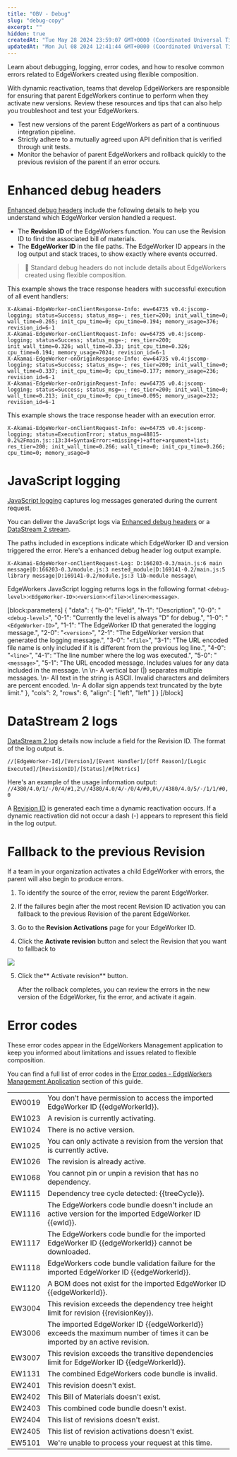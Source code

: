 ```yaml
---
title: "OBV - Debug"
slug: "debug-copy"
excerpt: ""
hidden: true
createdAt: "Tue May 28 2024 23:59:07 GMT+0000 (Coordinated Universal Time)"
updatedAt: "Mon Jul 08 2024 12:41:44 GMT+0000 (Coordinated Universal Time)"
---
```

Learn about debugging, logging, error codes, and how to resolve common errors related to EdgeWorkers created using flexible composition.

With dynamic reactivation, teams that develop EdgeWorkers are responsible for ensuring that parent EdgeWorkers continue to perform when they activate new versions. Review these resources and tips that can also help you troubleshoot and test your EdgeWorkers.

- Test new versions of the parent EdgeWorkers as part of a continuous integration pipeline.
- Strictly adhere to a mutually agreed upon API definition that is verified through unit tests.
- Monitor the behavior of parent EdgeWorkers and rollback quickly to the previous revision of the parent if an error occurs.

# Enhanced debug headers

[Enhanced debug headers](doc:enable-enhanced-debug-headers) include the following details to help you understand which EdgeWorker version handled a request.

- The **Revision ID** of the EdgeWorkers function. You can use the Revision ID to find the associated bill of materials.
- The **EdgeWorker ID** in the file paths. The EdgeWorker ID appears in the log output and stack traces, to show exactly where events occurred.

> 📘 Standard debug headers do not include details about EdgeWorkers created using flexible composition.

This example shows the trace response headers with successful execution of all event handlers:

```http
X-Akamai-EdgeWorker-onClientResponse-Info: ew=64735 v0.4:jscomp-logging; status=Success; status_msg=-; res_tier=200; init_wall_time=0; wall_time=0.265; init_cpu_time=0; cpu_time=0.194; memory_usage=376; revision_id=6-1
X-Akamai-EdgeWorker-onClientRequest-Info: ew=64735 v0.4:jscomp-logging; status=Success; status_msg=-; res_tier=200; init_wall_time=0.326; wall_time=0.33; init_cpu_time=0.326; cpu_time=0.194; memory_usage=7024; revision_id=6-1
X-Akamai-EdgeWorker-onOriginResponse-Info: ew=64735 v0.4:jscomp-logging; status=Success; status_msg=-; res_tier=200; init_wall_time=0; wall_time=0.337; init_cpu_time=0; cpu_time=0.177; memory_usage=236; revision_id=6-1
X-Akamai-EdgeWorker-onOriginRequest-Info: ew=64735 v0.4:jscomp-logging; status=Success; status_msg=-; res_tier=200; init_wall_time=0; wall_time=0.213; init_cpu_time=0; cpu_time=0.095; memory_usage=232; revision_id=6-1 
```

This example shows the trace response header with an execution error.

```http
X-Akamai-EdgeWorker-onClientRequest-Info: ew=64735 v0.4:jscomp-logging; status=ExecutionError; status_msg=48815-0.2%2Fmain.js::13:34+SyntaxError:+missing+)+after+argument+list; res_tier=200; init_wall_time=0.266; wall_time=0; init_cpu_time=0.266; cpu_time=0; memory_usage=0
```

# JavaScript logging

[JavaScript logging](doc:enable-javascript-logging) captures log messages generated during the current request. 

You can deliver the JavaScript logs via [Enhanced debug headers](doc:enhanced-debug-headers) or a [DataStream 2 stream](doc:ds2-javascript-logging).

The paths included in exceptions indicate which EdgeWorker ID and version triggered the error. Here's a enhanced debug header log output example.

```shell
X-Akamai-EdgeWorker-onClientRequest-Log: D:166203-0.3/main.js:6 main message|D:166203-0.3/module.js:3 nested_module|D:169141-0.2/main.js:5 library message|D:169141-0.2/module.js:3 lib-module message\
```

EdgeWorkers JavaScript logging returns logs in the following format `<debug-level>`:`<EdgeWorker-ID>`:`<version>`:`<file>`:`<line>`:`<message>`.

[block:parameters]
{
  "data": {
    "h-0": "Field",
    "h-1": "Description",
    "0-0": "`<debug-level>`",
    "0-1": "Currently the level is always \"D\" for debug.",
    "1-0": "`<EdgeWorker-ID>`",
    "1-1": "The EdgeWorker ID that generated the logging message.",
    "2-0": "`<version>`",
    "2-1": "The EdgeWorker version that generated the logging message.",
    "3-0": "`<file>`",
    "3-1": "The URL encoded file name is only included if it is different from the previous log line.",
    "4-0": "`<line>`",
    "4-1": "The line number where the log was executed.",
    "5-0": "`<message>`",
    "5-1": "The URL encoded message. Includes values for any data included in the message.  \n  \n- A  vertical bar (|) separates multiple messages.  \n- All text in the string is ASCII. Invalid characters and delimiters are percent encoded.  \n- A dollar sign appends text truncated by the byte limit."
  },
  "cols": 2,
  "rows": 6,
  "align": [
    "left",
    "left"
  ]
}
[/block]


# DataStream 2 logs

[DataStream 2 log](doc:datastream-2-integration) details now include a field for the Revision ID. The format of the log output is.

`//[EdgeWorker-Id]/[Version]/[Event Handler]/[Off Reason]/[Logic Executed]/[RevisionID]/[Status]/#[Metrics]` 

Here's an example of the usage information output:  
`//4380/4.0/1/-/0/4/#1,2\//4380/4.0/4/-/0/4/#0,0\//4380/4.0/5/-/1/1/#0,0`

A [Revision ID](doc:terminology#revision-id) is generated each time a dynamic reactivation occurs. If a dynamic reactivation did not occur a dash (-) appears to represent this field in the log output. 

# Fallback to the previous Revision

If a team in your organization activates a child EdgeWorker with errors, the parent will also begin to produce errors.

1. To identify the source of the error, review the parent EdgeWorker. 

2. If the failures begin after the most recent Revision ID activation you can fallback to the previous Revision of the parent EdgeWorker.

3. Go to the **Revision Activations** page for your EdgeWorker ID.

4. Click the **Activate revision** button and select the Revision that you want to fallback to

![](https://techdocs.akamai.com/edgeworkers/img/activateFallback-v1.png)

5. Click the** Activate revision** button.

   After the rollback completes, you can review the errors in the new version of the EdgeWorker, fix the error, and activate it again.

# Error codes

These error codes appear in the EdgeWorkers Management application to keep you informed about limitations and issues related to flexible composition.

You can find a full list of error codes in the [Error codes - EdgeWorkers Management Application](doc:error-codes) section of this guide.

|        |                                                                                                                           |
| :----- | :------------------------------------------------------------------------------------------------------------------------ |
| EW0019 | You don’t have permission to access the imported EdgeWorker ID {{edgeWorkerId}}.                                          |
| EW1023 | A revision is currently activating.                                                                                       |
| EW1024 | There is no active version.                                                                                               |
| EW1025 | You can only activate a revision from the version that is currently active.                                               |
| EW1026 | The revision is already active.                                                                                           |
| EW1068 | You cannot pin or unpin a revision that has no dependency.                                                                |
| EW1115 | Dependency tree cycle detected: {{treeCycle}}.                                                                            |
| EW1116 | The EdgeWorkers code bundle doesn't include an active version for the imported EdgeWorker ID {{ewId}}.                    |
| EW1117 | The EdgeWorkers code bundle for the imported EdgeWorker ID {{edgeWorkerId}} cannot be downloaded.                         |
| EW1118 | EdgeWorkers code bundle validation failure for the imported EdgeWorker ID {{edgeWorkerId}}.                               |
| EW1120 | A BOM does not exist for the imported EdgeWorker ID {{edgeWorkerId}}.                                                     |
| EW3004 | This revision exceeds the dependency tree height limit for revision {{revisionKey}}.                                      |
| EW3006 | The imported EdgeWorker ID {{edgeWorkerId}} exceeds the maximum number of times it can be imported by an active revision. |
| EW3007 | This revision exceeds the transitive dependencies limit for EdgeWorker ID {{edgeWorkerId}}.                               |
| EW1131 | The combined EdgeWorkers code bundle is invalid.                                                                          |
| EW2401 | This revision doesn't exist.                                                                                              |
| EW2402 | This Bill of Materials doesn't exist.                                                                                     |
| EW2403 | This combined code bundle doesn't exist.                                                                                  |
| EW2404 | This list of revisions doesn't exist.                                                                                     |
| EW2405 | This list of revision activations doesn't exist.                                                                          |
| EW5101 | We're unable to process your request at this time.                                                                        |
